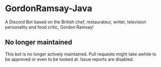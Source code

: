 # GordonRamsay-Java
A Discord Bot based on the British chef, restaurateur, writer, television personality and food critic, Gordon Ramsay!


## No longer maintained
This bot is no longer actively maintained. Pull requests might take awhile to be approved or even to be looked at. Issue reports are disabled.
